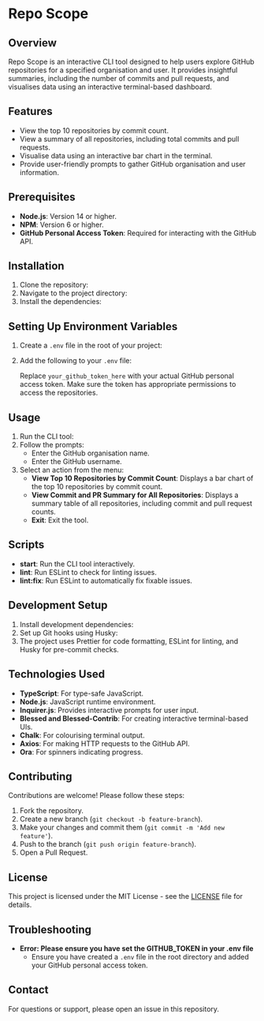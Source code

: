 # Repo Scope

## Overview

Repo Scope is an interactive CLI tool designed to help users explore GitHub repositories for a specified organisation and user. It provides insightful summaries, including the number of commits and pull requests, and visualises data using an interactive terminal-based dashboard.

## Features

- View the top 10 repositories by commit count.
- View a summary of all repositories, including total commits and pull requests.
- Visualise data using an interactive bar chart in the terminal.
- Provide user-friendly prompts to gather GitHub organisation and user information.

## Prerequisites

- **Node.js**: Version 14 or higher.
- **NPM**: Version 6 or higher.
- **GitHub Personal Access Token**: Required for interacting with the GitHub API.

## Installation

1. Clone the repository:
2. Navigate to the project directory:
3. Install the dependencies:

## Setting Up Environment Variables

1. Create a `.env` file in the root of your project:
2. Add the following to your `.env` file:

   Replace `your_github_token_here` with your actual GitHub personal access token. Make sure the token has appropriate permissions to access the repositories.

## Usage

1. Run the CLI tool:
2. Follow the prompts:
   - Enter the GitHub organisation name.
   - Enter the GitHub username.
3. Select an action from the menu:
   - **View Top 10 Repositories by Commit Count**: Displays a bar chart of the top 10 repositories by commit count.
   - **View Commit and PR Summary for All Repositories**: Displays a summary table of all repositories, including commit and pull request counts.
   - **Exit**: Exit the tool.

## Scripts

- **start**: Run the CLI tool interactively.
- **lint**: Run ESLint to check for linting issues.
- **lint\:fix**: Run ESLint to automatically fix fixable issues.

## Development Setup

1. Install development dependencies:
2. Set up Git hooks using Husky:
3. The project uses Prettier for code formatting, ESLint for linting, and Husky for pre-commit checks.

## Technologies Used

- **TypeScript**: For type-safe JavaScript.
- **Node.js**: JavaScript runtime environment.
- **Inquirer.js**: Provides interactive prompts for user input.
- **Blessed and Blessed-Contrib**: For creating interactive terminal-based UIs.
- **Chalk**: For colourising terminal output.
- **Axios**: For making HTTP requests to the GitHub API.
- **Ora**: For spinners indicating progress.

## Contributing

Contributions are welcome! Please follow these steps:

1. Fork the repository.
2. Create a new branch (`git checkout -b feature-branch`).
3. Make your changes and commit them (`git commit -m 'Add new feature'`).
4. Push to the branch (`git push origin feature-branch`).
5. Open a Pull Request.

## License

This project is licensed under the MIT License - see the [LICENSE](LICENSE) file for details.

## Troubleshooting

- **Error: Please ensure you have set the GITHUB\_TOKEN in your .env file**
   - Ensure you have created a `.env` file in the root directory and added your GitHub personal access token.

## Contact

For questions or support, please open an issue in this repository.

